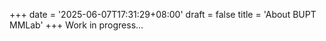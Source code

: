 +++
date = '2025-06-07T17:31:29+08:00'
draft = false
title = 'About BUPT MMLab'
+++
Work in progress...